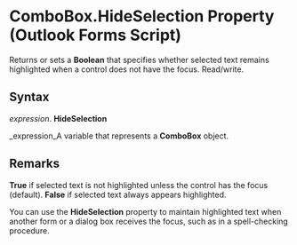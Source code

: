 
# ComboBox.HideSelection Property (Outlook Forms Script)

Returns or sets a  **Boolean** that specifies whether selected text remains highlighted when a control does not have the focus. Read/write.


## Syntax

 _expression_. **HideSelection**

 _expression_A variable that represents a  **ComboBox** object.


## Remarks

 **True** if selected text is not highlighted unless the control has the focus (default). **False** if selected text always appears highlighted.

You can use the  **HideSelection** property to maintain highlighted text when another form or a dialog box receives the focus, such as in a spell-checking procedure.

